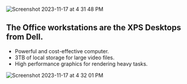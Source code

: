 
![Screenshot 2023-11-17 at 4 31 48 PM](https://github.com/Innovators2023/Innovators2023/assets/144941532/05e87c46-1a9a-4a26-b00b-13b486e057cd)
## The Office workstations are the XPS Desktops from Dell.
- Powerful and cost-effective computer.
- 3TB of local storage for large video files.
- High performance graphics for rendering heavy tasks.



![Screenshot 2023-11-17 at 4 32 01 PM](https://github.com/Innovators2023/Innovators2023/assets/144941532/99454fd4-379e-4a52-9dd2-ed395ff1ec84)

